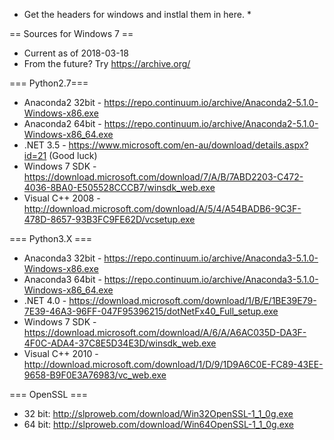 * Get the headers for windows and instlal them in here. *

== Sources for Windows 7 == 
 * Current as of 2018-03-18
 * From the future? Try https://archive.org/


=== Python2.7===
 * Anaconda2 32bit - https://repo.continuum.io/archive/Anaconda2-5.1.0-Windows-x86.exe
 * Anaconda2 64bit - https://repo.continuum.io/archive/Anaconda2-5.1.0-Windows-x86_64.exe
 * .NET 3.5 - https://www.microsoft.com/en-au/download/details.aspx?id=21 (Good luck)
 * Windows 7 SDK - https://download.microsoft.com/download/7/A/B/7ABD2203-C472-4036-8BA0-E505528CCCB7/winsdk_web.exe
 * Visual C++ 2008 - http://download.microsoft.com/download/A/5/4/A54BADB6-9C3F-478D-8657-93B3FC9FE62D/vcsetup.exe

=== Python3.X ===
 * Anaconda3 32bit - https://repo.continuum.io/archive/Anaconda3-5.1.0-Windows-x86.exe
 * Anaconda3 64bit - https://repo.continuum.io/archive/Anaconda3-5.1.0-Windows-x86_64.exe
 * .NET 4.0 - https://download.microsoft.com/download/1/B/E/1BE39E79-7E39-46A3-96FF-047F95396215/dotNetFx40_Full_setup.exe
 * Windows 7 SDK - https://download.microsoft.com/download/A/6/A/A6AC035D-DA3F-4F0C-ADA4-37C8E5D34E3D/winsdk_web.exe
 * Visual C++ 2010 - http://download.microsoft.com/download/1/D/9/1D9A6C0E-FC89-43EE-9658-B9F0E3A76983/vc_web.exe


=== OpenSSL ===
 * 32 bit: http://slproweb.com/download/Win32OpenSSL-1_1_0g.exe
 * 64 bit: http://slproweb.com/download/Win64OpenSSL-1_1_0g.exe